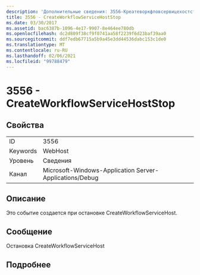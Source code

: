 ```yaml
---
description: 'Дополнительные сведения: 3556-Креатеворкфловсервицехостстоп'
title: 3556 - CreateWorkflowServiceHostStop
ms.date: 03/30/2017
ms.assetid: bac6387b-1096-4e17-9907-8e464ee780db
ms.openlocfilehash: dc2d809f38cf9f0741aa58f2239f6d23baf39aa0
ms.sourcegitcommit: ddf7edb67715a5b9a45e3dd44536dabc153c1de0
ms.translationtype: MT
ms.contentlocale: ru-RU
ms.lasthandoff: 02/06/2021
ms.locfileid: "99788479"
---
```

# <a name="3556---createworkflowservicehoststop"></a>3556 - CreateWorkflowServiceHostStop

## <a name="properties"></a>Свойства  
  
|||  
|-|-|  
|ID|3556|  
|Keywords|WebHost|  
|Уровень|Сведения|  
|Канал|Microsoft-Windows-Application Server-Applications/Debug|  
  
## <a name="description"></a>Описание  

 Это событие создается при остановке CreateWorkflowServiceHost.  
  
## <a name="message"></a>Сообщение  

 Остановка CreateWorkflowServiceHost  
  
## <a name="details"></a>Подробнее
